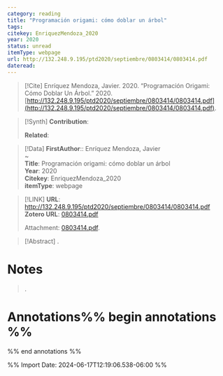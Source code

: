 ```yaml
---
category: reading
title: "Programación origami: cómo doblar un árbol"
tags: 
citekey: EnriquezMendoza_2020
year: 2020
status: unread
itemType: webpage
url: http://132.248.9.195/ptd2020/septiembre/0803414/0803414.pdf
dateread:
---
```


> [!Cite]
> Enríquez Mendoza, Javier. 2020. “Programación Origami: Cómo Doblar Un Árbol.” 2020. [http://132.248.9.195/ptd2020/septiembre/0803414/0803414.pdf](http://132.248.9.195/ptd2020/septiembre/0803414/0803414.pdf).

>[!Synth]
>**Contribution**: 
>
>**Related**: 
>

>[!Data]
> **FirstAuthor**:: Enríquez Mendoza, Javier  
~    
> **Title**: Programación origami: cómo doblar un árbol  
> **Year**: 2020   
> **Citekey**: EnriquezMendoza_2020  
> **itemType**: webpage    

> [!LINK] 
>**URL**: http://132.248.9.195/ptd2020/septiembre/0803414/0803414.pdf  
>**Zotero URL**: [0803414.pdf](zotero://select/library/items/DLE9GSUM)  
>
>  Attachment: [0803414.pdf](file:///home/jpyamamoto/Zotero/storage/DLE9GSUM/0803414.pdf).



> [!Abstract]
>.
> 
# Notes
>.


# Annotations%% begin annotations %%


%% end annotations %%

%% Import Date: 2024-06-17T12:19:06.538-06:00 %%
